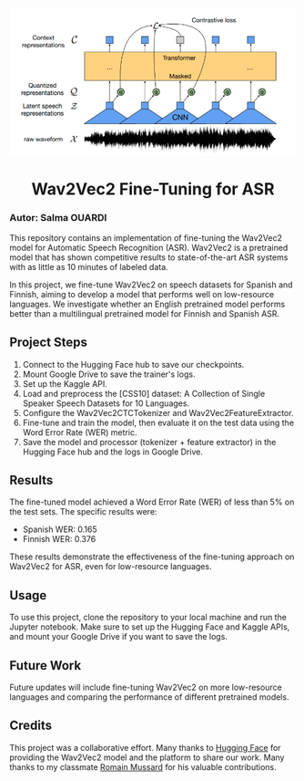 <h1 align="center">
<br>
  <img src="wav2vec2.png" alt="Diagram" >
  <br>
    <br>
  Wav2Vec2 Fine-Tuning for ASR
  <br>
</h1>
 
### Autor: Salma OUARDI

This repository contains an implementation of fine-tuning the Wav2Vec2 model for Automatic Speech Recognition (ASR). Wav2Vec2 is a pretrained model that has shown competitive results to state-of-the-art ASR systems with as little as 10 minutes of labeled data. 

In this project, we fine-tune Wav2Vec2 on speech datasets for Spanish and Finnish, aiming to develop a model that performs well on low-resource languages. We investigate whether an English pretrained model performs better than a multilingual pretrained model for Finnish and Spanish ASR.

## Project Steps

1. Connect to the Hugging Face hub to save our checkpoints.
2. Mount Google Drive to save the trainer's logs.
3. Set up the Kaggle API.
4. Load and preprocess the [CSS10] dataset: A Collection of Single Speaker Speech Datasets for 10 Languages.
5. Configure the Wav2Vec2CTCTokenizer and Wav2Vec2FeatureExtractor.
6. Fine-tune and train the model, then evaluate it on the test data using the Word Error Rate (WER) metric.
7. Save the model and processor (tokenizer + feature extractor) in the Hugging Face hub and the logs in Google Drive.

## Results

The fine-tuned model achieved a Word Error Rate (WER) of less than 5% on the test sets. The specific results were:

- Spanish WER: 0.165
- Finnish WER: 0.376

These results demonstrate the effectiveness of the fine-tuning approach on Wav2Vec2 for ASR, even for low-resource languages.

## Usage

To use this project, clone the repository to your local machine and run the Jupyter notebook. Make sure to set up the Hugging Face and Kaggle APIs, and mount your Google Drive if you want to save the logs.

## Future Work

Future updates will include fine-tuning Wav2Vec2 on more low-resource languages and comparing the performance of different pretrained models.

## Credits

This project was a collaborative effort. Many thanks to [Hugging Face](https://huggingface.co/) for providing the Wav2Vec2 model and the platform to share our work.
Many thanks to my classmate [Romain Mussard](https://github.com/RomainMsrd) for his valuable contributions.
